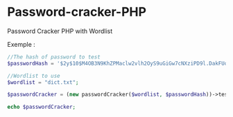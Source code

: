 # Password-cracker-PHP

Password Cracker PHP with Wordlist

Exemple :
```php
//The hash of password to test
$passwordHash = '$2y$10$M4OB3N9KhZPMaclw2vlh2OyS9uGiGw7cNXziPD9l.DakFUoKagZq2';

//Wordlist to use
$wordlist = "dict.txt";

$passwordCracker = (new passwordCracker($wordlist, $passwordHash))->testing(true);

echo $passwordCracker;
```
